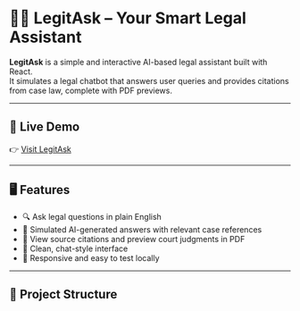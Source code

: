 # 🧑‍⚖️ LegitAsk – Your Smart Legal Assistant

**LegitAsk** is a simple and interactive AI-based legal assistant built with React.  
It simulates a legal chatbot that answers user queries and provides citations from case law, complete with PDF previews.

---

## 🔗 Live Demo

👉 [Visit LegitAsk](https://anshul-ab17.github.io/lexisg-frontend-intern-test)

---

## 🖥️ Features

- 🔍 Ask legal questions in plain English
- 🤖 Simulated AI-generated answers with relevant case references
- 📄 View source citations and preview court judgments in PDF
- 💬 Clean, chat-style interface
- 🧪 Responsive and easy to test locally

---

## 📁 Project Structure

